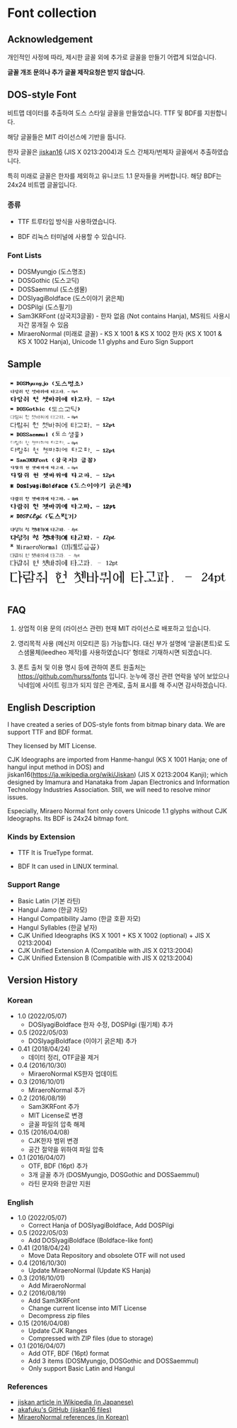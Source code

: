 # Font collection
## Acknowledgement

개인적인 사정에 따라, 제시한 글꼴 외에 추가로 글꼴을 만들기 어렵게 되었습니다.

**글꼴 개조 문의나 추가 글꼴 제작요청은 받지 않습니다.**

## DOS-style Font

비트맵 데이터를 추출하여 도스 스타일 글꼴을 만들었습니다. TTF 및 BDF를 지원합니다.

해당 글꼴들은 MIT 라이선스에 기반을 둡니다.

한자 글꼴은 [jiskan16](https://ja.wikipedia.org/wiki/Jiskan) (JIS X 0213:2004)과 도스 간체자/번체자 글꼴에서 추출하였습니다.

특히 미래로 글꼴은 한자를 제외하고 유니코드 1.1 문자들을 커버합니다. 해당 BDF는 24x24 비트맵 글꼴입니다.

### 종류

* TTF
트루타입 방식을 사용하였습니다.

* BDF
리눅스 터미널에 사용할 수 있습니다.

### Font Lists

* DOSMyungjo (도스명조)
* DOSGothic (도스고딕)
* DOSSaemmul (도스샘물)
* DOSIyagiBoldface (도스이야기 굵은체)
* DOSPilgi (도스필기)
* Sam3KRFont (삼국지3글꼴) - 한자 없음 (Not contains Hanja), MS워드 사용시 자간 뭉개질 수 있음
* MiraeroNormal (미래로 글꼴) - KS X 1001 & KS X 1002 한자 (KS X 1001 & KS X 1002 Hanja), Unicode 1.1 glyphs and Euro Sign Support

## Sample
![Font Sample](/fontsample.PNG)

## FAQ
1. 상업적 이용 문의 (라이선스 관련)
현재 MIT 라이선스로 배포하고 있습니다.

2. 영리목적 사용 (메신저 이모티콘 등)
가능합니다. 대신 부가 설명에 ‘글꼴(폰트)로 도스샘물체(leedheo 제작)를 사용하였습니다’ 형태로 기재하시면 되겠습니다.
 
3. 폰트 출처 및 이용 명시 등에 관하여
폰트 원출처는 https://github.com/hurss/fonts 입니다. 눈누에 갱신 관련 연락을 넣어 보았으나 닉네임에 사이트 링크가 되지 않은 관계로, 출처 표시를 해 주시면 감사하겠습니다.

## English Description

I have created a series of DOS-style fonts from bitmap binary data. We are support TTF and BDF format.

They licensed by MIT License.

CJK Ideographs are imported from Hanme-hangul (KS X 1001 Hanja; one of hangul input method in DOS) and jiskan16(https://ja.wikipedia.org/wiki/Jiskan) (JIS X 0213:2004 Kanji); which designed by Imamura and Hanataka from Japan Electronics and Information Technology Industries Association. Still, we will need to resolve minor issues.

Especially, Miraero Normal font only covers Unicode 1.1 glyphs without CJK Ideographs. Its BDF is 24x24 bitmap font.

### Kinds by Extension
* TTF
It is TrueType format.

* BDF
It can used in LINUX terminal.

### Support Range
* Basic Latin (기본 라틴)
* Hangul Jamo (한글 자모)
* Hangul Compatibility Jamo (한글 호환 자모)
* Hangul Syllables (한글 낱자)
* CJK Unified Ideographs (KS X 1001 + KS X 1002 (optional) + JIS X 0213:2004)
* CJK Unified Extension A (Compatible with JIS X 0213:2004)
* CJK Unified Extension B (Compatible with JIS X 0213:2004)

## Version History
### Korean
* 1.0 (2022/05/07)
  * DOSIyagiBoldface 한자 수정, DOSPilgi (필기체) 추가
* 0.5 (2022/05/03)
  * DOSIyagiBoldface (이야기 굵은체) 추가
* 0.41 (2018/04/24)
  * 데이터 정리, OTF글꼴 제거
* 0.4 (2016/10/30)
  * MiraeroNormal KS한자 업데이트
* 0.3 (2016/10/01)
  * MiraeroNormal 추가
* 0.2 (2016/08/19)
  * Sam3KRFont 추가
  * MIT License로 변경
  * 글꼴 파일의 압축 해제
* 0.15 (2016/04/08)
  * CJK한자 범위 변경
  * 공간 절약을 위하여 파일 압축
* 0.1 (2016/04/07)
  * OTF, BDF (16pt) 추가
  * 3개 글꼴 추가 (DOSMyungjo, DOSGothic and DOSSaemmul)
  * 라틴 문자와 한글만 지원

### English
* 1.0 (2022/05/07)
  * Correct Hanja of DOSIyagiBoldface, Add DOSPilgi
* 0.5 (2022/05/03)
  * Add DOSIyagiBoldface (Boldface-like font)
* 0.41 (2018/04/24)
  * Move Data Repository and obsolete OTF will not used
* 0.4 (2016/10/30)
  * Update MiraeroNormal (Update KS Hanja)
* 0.3 (2016/10/01)
  * Add MiraeroNormal
* 0.2 (2016/08/19)
  * Add Sam3KRFont
  * Change current license into MIT License
  * Decompress zip files
* 0.15 (2016/04/08)
  * Update CJK Ranges
  * Compressed with ZIP files (due to storage)
* 0.1 (2016/04/07)
  * Add OTF, BDF (16pt) format
  * Add 3 items (DOSMyungjo, DOSGothic and DOSSaemmul)
  * Only support Basic Latin and Hangul

### References
* [jiskan article in Wikipedia (in Japanese)](http://kanji.zinbun.kyoto-u.ac.jp/~yasuoka/ftp/fonts/)
* [akafuku's GitHub (jiskan16 files)](https://github.com/akahuku/ufo/tree/master/src/jiskan)
* [MiraeroNormal references (in Korean)](http://www.korean.go.kr/front/etcData/etcDataView.do?mn_id=46&etc_seq=47&pageIndex=1)
